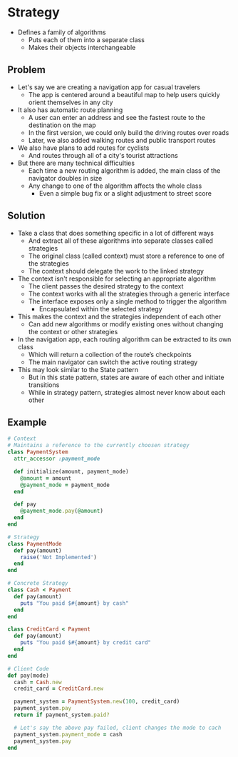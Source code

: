 # Strategy

-   Defines a family of algorithms
    -   Puts each of them into a separate class
    -   Makes their objects interchangeable

## Problem

-   Let's say we are creating a navigation app for casual travelers
    -   The app is centered around a beautiful map to help users quickly orient themselves in any city
-   It also has automatic route planning
    -   A user can enter an address and see the fastest route to the destination on the map
    -   In the first version, we could only build the driving routes over roads
    -   Later, we also added walking routes and public transport routes
-   We also have plans to add routes for cyclists
    -   And routes through all of a city's tourist attractions
-   But there are many technical difficulties
    -   Each time a new routing algorithm is added, the main class of the navigator doubles in size
    -   Any change to one of the algorithm affects the whole class
        -   Even a simple bug fix or a slight adjustment to street score

## Solution

-   Take a class that does something specific in a lot of different ways
    -   And extract all of these algorithms into separate classes called strategies
    -   The original class (called context) must store a reference to one of the strategies
    -   The context should delegate the work to the linked strategy
-   The context isn't responsible for selecting an appropriate algorithm
    -   The client passes the desired strategy to the context
    -   The context works with all the strategies through a generic interface
    -   The interface exposes only a single method to trigger the algorithm
        -   Encapsulated within the selected strategy
-   This makes the context and the strategies independent of each other
    -   Can add new algorithms or modify existing ones without changing the context or other strategies
-   In the navigation app, each routing algorithm can be extracted to its own class
    -   Which will return a collection of the route’s checkpoints
    -   The main navigator can switch the active routing strategy
-   This may look similar to the State pattern
    -   But in this state pattern, states are aware of each other and initiate transitions
    -   While in strategy pattern, strategies almost never know about each other

## Example

```rb
# Context
# Maintains a reference to the currently choosen strategy
class PaymentSystem
  attr_accessor :payment_mode

  def initialize(amount, payment_mode)
    @amount = amount
    @payment_mode = payment_mode
  end

  def pay
    @payment_mode.pay(@amount)
  end
end

# Strategy
class PaymentMode
  def pay(amount)
    raise('Not Implemented')
  end
end

# Concrete Strategy
class Cash < Payment
  def pay(amount)
    puts "You paid $#{amount} by cash"
  end
end

class CreditCard < Payment
  def pay(amount)
    puts "You paid $#{amount} by credit card"
  end
end

# Client Code
def pay(mode)
  cash = Cash.new
  credit_card = CreditCard.new

  payment_system = PaymentSystem.new(100, credit_card)
  payment_system.pay
  return if payment_system.paid?

  # Let's say the above pay failed, client changes the mode to cach
  payment_system.payment_mode = cash
  payment_system.pay
end
```

